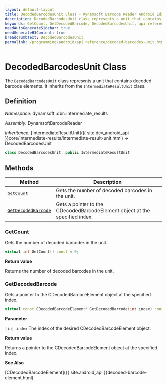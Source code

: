 ```yaml
---
layout: default-layout
title: DecodedBarcodesUnit Class - Dynamsoft Barcode Reader Android Edition
description: DecodedBarcodesUnit class represents a unit that contains decoded barcode elements. It inherits from the IntermediateResultUnit class.
keywords: GetCount, GetDecodedBarcode, DecodedBarcodesUnit, api reference
needAutoGenerateSidebar: true
needGenerateH3Content: true
breadcrumbText: DecodedBarcodesUnit
permalink: /programming/android/api-reference/decoded-barcodes-unit.html
---
```


# DecodedBarcodesUnit Class

The `DecodedBarcodesUnit` class represents a unit that contains decoded barcode elements. It inherits from the `IntermediateResultUnit` class.

## Definition

*Namespace:* dynamsoft::dbr::intermediate_results

*Assembly:* DynamsoftBarcodeReader

*Inheritance:* [IntermediateResultUnit]({{ site.dcv_android_api }}core/intermediate-results/intermediate-result-unit.html) -> DecodedBarcodesUnit

```cpp
class DecodedBarcodesUnit: public IntermediateResultUnit
```

## Methods

| Method                            | Description |
|-----------------------------------|-------------|
| [`GetCount`](#getcount)           | Gets the number of decoded barcodes in the unit.|
| [`GetDecodedBarcode`](#getdecodedbarcode)           | Gets a pointer to the CDecodedBarcodeElement object at the specified index.|



### GetCount

Gets the number of decoded barcodes in the unit.

```cpp
virtual int GetCount() const = 0;
```

**Return value**

Returns the number of decoded barcodes in the unit.

### GetDecodedBarcode

Gets a pointer to the CDecodedBarcodeElement object at the specified index.

```cpp
virtual const CDecodedBarcodeElement* GetDecodedBarcode(int index) const = 0;
```

**Parameter**

`[in] index` The index of the desired CDecodedBarcodeElement object.

**Return value**

Returns a pointer to the CDecodedBarcodeElement object at the specified index.

**See Also**

[CDecodedBarcodeElement]({{ site.android_api }}decoded-barcode-element.html)
